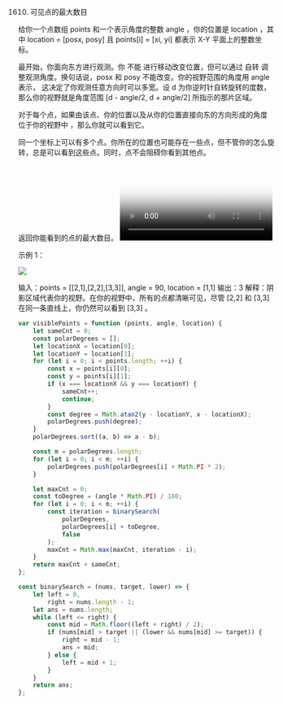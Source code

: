 1610. 可见点的最大数目

给你一个点数组 points 和一个表示角度的整数 angle ，你的位置是 location ，其中 location = [posx, posy] 且 points[i] = [xi, yi] 都表示 X-Y 平面上的整数坐标。

最开始，你面向东方进行观测。你 不能 进行移动改变位置，但可以通过 自转 调整观测角度。换句话说，posx 和 posy 不能改变。你的视野范围的角度用 angle 表示， 这决定了你观测任意方向时可以多宽。设 d 为你逆时针自转旋转的度数，那么你的视野就是角度范围 [d - angle/2, d + angle/2] 所指示的那片区域。

对于每个点，如果由该点、你的位置以及从你的位置直接向东的方向形成的角度 位于你的视野中 ，那么你就可以看到它。

同一个坐标上可以有多个点。你所在的位置也可能存在一些点，但不管你的怎么旋转，总是可以看到这些点。同时，点不会阻碍你看到其他点。

返回你能看到的点的最大数目。
<video id="video" controls="" preload="none" poster="封面">

<source id="mp4" src="https://assets.leetcode-cn.com/aliyun-lc-upload/uploads/2020/10/04/angle.mp4" type="video/mp4">
</videos>

示例 1：

![](https://assets.leetcode-cn.com/aliyun-lc-upload/uploads/2020/10/04/89a07e9b-00ab-4967-976a-c723b2aa8656.png)

输入：points = [[2,1],[2,2],[3,3]], angle = 90, location = [1,1]
输出：3
解释：阴影区域代表你的视野。在你的视野中，所有的点都清晰可见，尽管 [2,2] 和 [3,3]在同一条直线上，你仍然可以看到 [3,3] 。

```js
var visiblePoints = function (points, angle, location) {
    let sameCnt = 0;
    const polarDegrees = [];
    let locationX = location[0];
    let locationY = location[1];
    for (let i = 0; i < points.length; ++i) {
        const x = points[i][0];
        const y = points[i][1];
        if (x === locationX && y === locationY) {
            sameCnt++;
            continue;
        }
        const degree = Math.atan2(y - locationY, x - locationX);
        polarDegrees.push(degree);
    }
    polarDegrees.sort((a, b) => a - b);

    const m = polarDegrees.length;
    for (let i = 0; i < m; ++i) {
        polarDegrees.push(polarDegrees[i] + Math.PI * 2);
    }

    let maxCnt = 0;
    const toDegree = (angle * Math.PI) / 180;
    for (let i = 0; i < m; ++i) {
        const iteration = binarySearch(
            polarDegrees,
            polarDegrees[i] + toDegree,
            false
        );
        maxCnt = Math.max(maxCnt, iteration - i);
    }
    return maxCnt + sameCnt;
};

const binarySearch = (nums, target, lower) => {
    let left = 0,
        right = nums.length - 1;
    let ans = nums.length;
    while (left <= right) {
        const mid = Math.floor((left + right) / 2);
        if (nums[mid] > target || (lower && nums[mid] >= target)) {
            right = mid - 1;
            ans = mid;
        } else {
            left = mid + 1;
        }
    }
    return ans;
};
```
